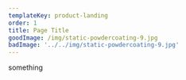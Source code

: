 ```yaml
---
templateKey: product-landing
order: 1
title: Page Title
goodImage: /img/static-powdercoating-9.jpg
badImage: '../../img/static-powdercoating-9.jpg'
---
```


something
